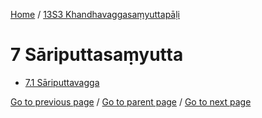 
[Home](/) / [13S3 Khandhavaggasaṃyuttapāḷi](/tipitaka/13S3.md)

# 7 Sāriputtasaṃyutta

* [7.1 Sāriputtavagga](/tipitaka/13S3/7/7.1.md)

[Go to previous page](/tipitaka/13S3/6/6.1/6.1.10.md) / [Go to parent page](/tipitaka/13S3/0.md) / [Go to next page](/tipitaka/13S3/7/7.1.md)


